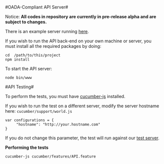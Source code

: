 #OADA-Compliant API Server#

Notice: **All codes in repository are currently in pre-release alpha and are subject to changes.**

There is an example server running [here](http://oada-test.herokuapp.com). 

If you wish to run the API back-end on your own machine or server, you must install all the required packages by doing:
    
    cd  /path/to/this/project
    npm install
	
To start the API server:

    node bin/www

#API Testing#

To perform the tests, you must have [cucumber-js](https://github.com/cucumber/cucumber-js) installed.

If you wish to run the test on a different server, modify the server hostname here: `cucumber/support/world.js`
    
    var configurations = {
         "hostname": "http://your.hostname.com"
	}

If you do not change this parameter, the test will run against our [test server](http://oada-test.herokuapp.com). 

**Performing the tests**

    cucumber-js cucumber/features/API.feature

